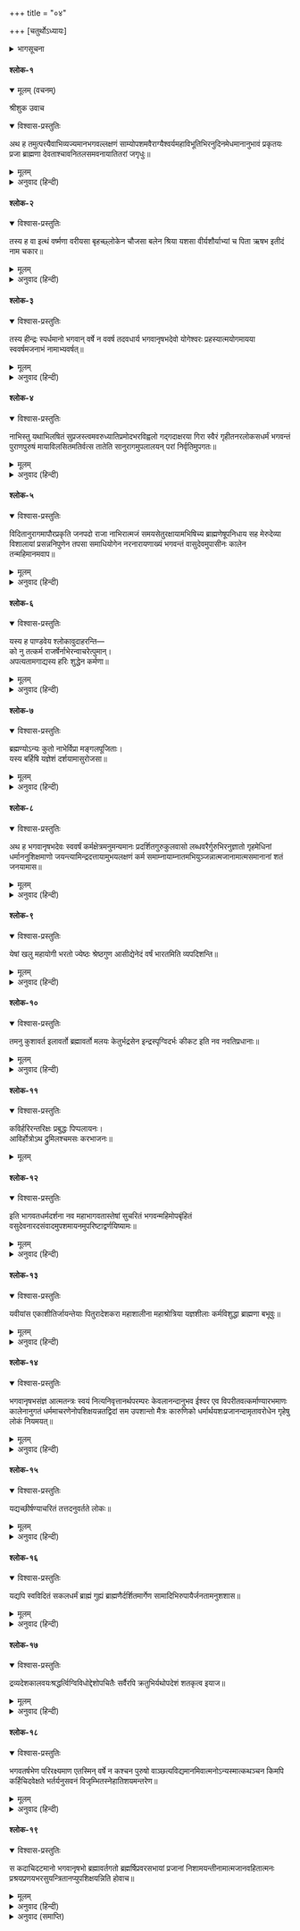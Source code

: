 +++
title = "०४"

+++
[चतुर्थोऽध्यायः]



<details><summary>भागसूचना</summary>

ऋषभदेवजीका राज्यशासन
</details>

#### श्लोक-१


<details open><summary>मूलम् (वचनम्)</summary>

श्रीशुक उवाच
</details>

<details open><summary>विश्वास-प्रस्तुतिः</summary>

अथ ह तमुत्पत्त्यैवाभिव्यज्यमानभगवल्लक्षणं साम्योपशमवैराग्यैश्वर्यमहाविभूतिभिरनुदिनमेधमानानुभावं प्रकृतयः प्रजा ब्राह्मणा देवताश्चावनितलसमवनायातितरां जगृधुः॥
</details>

<details><summary>मूलम्</summary>

अथ ह तमुत्पत्त्यैवाभिव्यज्यमानभगवल्लक्षणं साम्योपशमवैराग्यैश्वर्यमहाविभूतिभिरनुदिनमेधमानानुभावं प्रकृतयः प्रजा ब्राह्मणा देवताश्चावनितलसमवनायातितरां जगृधुः॥
</details>

<details><summary>अनुवाद (हिन्दी)</summary>

श्रीशुकदेवजी कहते हैं—राजन्! नाभिनन्दनके अंग जन्मसे ही भगवान् विष्णुके वज्र-अंकुश आदि चिह्नोंसे युक्त थे; समता, शान्ति, वैराग्य और ऐश्वर्य आदि महाविभूतियोंके कारण उनका प्रभाव दिनोंदिन बढ़ता जाता था। यह देखकर मन्त्री आदि प्रकृतिवर्ग, प्रजा, ब्राह्मण और देवताओंकी यह उत्कट अभिलाषा होने लगी कि ये ही पृथ्वीका शासन करें॥ १॥
</details>

#### श्लोक-२


<details open><summary>विश्वास-प्रस्तुतिः</summary>

तस्य ह वा इत्थं वर्ष्मणा वरीयसा बृहच्छ्लोकेन चौजसा बलेन श्रिया यशसा वीर्यशौर्याभ्यां च पिता ऋषभ इतीदं नाम चकार॥
</details>

<details><summary>मूलम्</summary>

तस्य ह वा इत्थं वर्ष्मणा वरीयसा बृहच्छ्लोकेन चौजसा बलेन श्रिया यशसा वीर्यशौर्याभ्यां च पिता ऋषभ इतीदं नाम चकार॥
</details>

<details><summary>अनुवाद (हिन्दी)</summary>

उनके सुन्दर और सुडौल शरीर, विपुल कीर्ति, तेज, बल, ऐश्वर्य, यश, पराक्रम और शूरवीरता आदि गुणोंके कारण महाराज नाभिने उनका नाम ‘ऋषभ’ (श्रेष्ठ) रखा॥ २॥
</details>

#### श्लोक-३


<details open><summary>विश्वास-प्रस्तुतिः</summary>

तस्य हीन्द्रः स्पर्धमानो भगवान् वर्षे न ववर्ष तदवधार्य भगवानृषभदेवो योगेश्वरः प्रहस्यात्मयोगमायया स्ववर्षमजनाभं नामाभ्यवर्षत्॥
</details>

<details><summary>मूलम्</summary>

तस्य हीन्द्रः स्पर्धमानो भगवान् वर्षे न ववर्ष तदवधार्य भगवानृषभदेवो योगेश्वरः प्रहस्यात्मयोगमायया स्ववर्षमजनाभं नामाभ्यवर्षत्॥
</details>

<details><summary>अनुवाद (हिन्दी)</summary>

एक बार भगवान् इन्द्रने ईर्ष्यावश उनके राज्यमें वर्षा नहीं की। तब योगेश्वर भगवान् ऋषभने इन्द्रकी मूर्खतापर हँसते हुए अपनी योगमायाके प्रभावसे अपने वर्ष अजनाभखण्डमें खूब जल बरसाया॥ ३॥
</details>

#### श्लोक-४


<details open><summary>विश्वास-प्रस्तुतिः</summary>

नाभिस्तु यथाभिलषितं सुप्रजस्त्वमवरुध्यातिप्रमोदभरविह्वलो गद‍्गदाक्षरया गिरा स्वैरं गृहीतनरलोकसधर्मं भगवन्तं पुराणपुरुषं मायाविलसितमतिर्वत्स तातेति सानुरागमुपलालयन् परां निर्वृतिमुपगतः॥
</details>

<details><summary>मूलम्</summary>

नाभिस्तु यथाभिलषितं सुप्रजस्त्वमवरुध्यातिप्रमोदभरविह्वलो गद‍्गदाक्षरया गिरा स्वैरं गृहीतनरलोकसधर्मं भगवन्तं पुराणपुरुषं मायाविलसितमतिर्वत्स तातेति सानुरागमुपलालयन् परां निर्वृतिमुपगतः॥
</details>

<details><summary>अनुवाद (हिन्दी)</summary>

महाराज नाभि अपनी इच्छाके अनुसार श्रेष्ठ पुत्र पाकर अत्यन्त आनन्दमग्न हो गये और अपनी ही इच्छासे मनुष्यशरीर धारण करनेवाले पुराणपुरुष श्रीहरिका सप्रेम लालन करते हुए , उन्हींके लीला-विलाससे मुग्ध होकर ‘वत्स! तात!’ ऐसा गद‍्गद-वाणीसे कहते हुए बड़ा सुख मानने लगे॥ ४॥
</details>

#### श्लोक-५


<details open><summary>विश्वास-प्रस्तुतिः</summary>

विदितानुरागमापौरप्रकृति जनपदो राजा नाभिरात्मजं समयसेतुरक्षायामभिषिच्य ब्राह्मणेषूपनिधाय सह मेरुदेव्या विशालायां प्रसन्ननिपुणेन तपसा समाधियोगेन नरनारायणाख्यं भगवन्तं वासुदेवमुपासीनः कालेन तन्महिमानमवाप॥
</details>

<details><summary>मूलम्</summary>

विदितानुरागमापौरप्रकृति जनपदो राजा नाभिरात्मजं समयसेतुरक्षायामभिषिच्य ब्राह्मणेषूपनिधाय सह मेरुदेव्या विशालायां प्रसन्ननिपुणेन तपसा समाधियोगेन नरनारायणाख्यं भगवन्तं वासुदेवमुपासीनः कालेन तन्महिमानमवाप॥
</details>

<details><summary>अनुवाद (हिन्दी)</summary>

जब उन्होंने देखा कि मन्त्रिमण्डल, नागरिक और राष्ट्रकी जनता ऋषभदेवसे बहुत प्रेम करती है, तो उन्होंने उन्हें धर्ममर्यादाकी रक्षाके लिये राज्याभिषिक्त करके ब्राह्मणोंकी देख-रेखमें छोड़ दिया। आप अपनी पत्नी मेरुदेवीके सहित बदरिकाश्रमको चले गये। वहाँ अहिंसावृत्तिसे, जिससे किसीको उद्वेग न हो ऐसी कौशलपूर्ण तपस्या और समाधियोगके द्वारा भगवान् वासुदेवके नर-नारायणरूपकी आराधना करते हुए समय आनेपर उन्हींके स्वरूपमें लीन हो गये॥ ५॥
</details>

#### श्लोक-६


<details open><summary>विश्वास-प्रस्तुतिः</summary>

यस्य ह पाण्डवेय श्लोकावुदाहरन्ति—  
को नु तत्कर्म राजर्षेर्नाभेरन्वाचरेत्पुमान्।  
अपत्यतामगाद्यस्य हरिः शुद्धेन कर्मणा॥
</details>

<details><summary>मूलम्</summary>

यस्य ह पाण्डवेय श्लोकावुदाहरन्ति—  
को नु तत्कर्म राजर्षेर्नाभेरन्वाचरेत्पुमान्।  
अपत्यतामगाद्यस्य हरिः शुद्धेन कर्मणा॥
</details>

<details><summary>अनुवाद (हिन्दी)</summary>

पाण्डुनन्दन! राजा नाभिके विषयमें यह लोकोक्तिप्रसिद्ध है—  
राजर्षि नाभिके उदार कर्मोंका आचरण दूसरा कौन पुरुष कर सकता है—जिनके शुद्ध कर्मोंसे सन्तुष्ट होकर साक्षात् श्रीहरि उनके पुत्र हो गये थे॥ ६॥
</details>

#### श्लोक-७


<details open><summary>विश्वास-प्रस्तुतिः</summary>

ब्रह्मण्योऽन्यः कुतो नाभेर्विप्रा मङ्गलपूजिताः।  
यस्य बर्हिषि यज्ञेशं दर्शयामासुरोजसा॥
</details>

<details><summary>मूलम्</summary>

ब्रह्मण्योऽन्यः कुतो नाभेर्विप्रा मङ्गलपूजिताः।  
यस्य बर्हिषि यज्ञेशं दर्शयामासुरोजसा॥
</details>

<details><summary>अनुवाद (हिन्दी)</summary>

महाराज नाभिके समान ब्राह्मणभक्त भी कौन हो सकता है—जिनकी दक्षिणादिसे सन्तुष्ट हुए ब्राह्मणोंने अपने मन्त्रबलसे उन्हें यज्ञशालामें साक्षात् श्रीविष्णुभगवान‍्के दर्शन करा दिये॥ ७॥
</details>

#### श्लोक-८


<details open><summary>विश्वास-प्रस्तुतिः</summary>

अथ ह भगवानृषभदेवः स्ववर्षं कर्मक्षेत्रमनुमन्यमानः प्रदर्शितगुरुकुलवासो लब्धवरैर्गुरुभिरनुज्ञातो गृहमेधिनां धर्माननुशिक्षमाणो जयन्त्यामिन्द्रदत्तायामुभयलक्षणं कर्म समाम्नायाम्नातमभियुञ्जन्नात्मजानामात्मसमानानां शतं जनयामास॥
</details>

<details><summary>मूलम्</summary>

अथ ह भगवानृषभदेवः स्ववर्षं कर्मक्षेत्रमनुमन्यमानः प्रदर्शितगुरुकुलवासो लब्धवरैर्गुरुभिरनुज्ञातो गृहमेधिनां धर्माननुशिक्षमाणो जयन्त्यामिन्द्रदत्तायामुभयलक्षणं कर्म समाम्नायाम्नातमभियुञ्जन्नात्मजानामात्मसमानानां शतं जनयामास॥
</details>

<details><summary>अनुवाद (हिन्दी)</summary>

भगवान् ऋषभदेवने अपने देश अजनाभखण्डको कर्मभूमि मानकर लोकसंग्रहके लिये कुछ काल गुरुकुलमें वास किया। गुरुदेवको यथोचित दक्षिणा देकर गृहस्थमें प्रवेश करनेके लिये उनकी आज्ञा ली। फिर लोगोंको गृहस्थधर्मकी शिक्षा देनेके लिये देवराज इन्द्रकी दी हुई उनकी कन्या जयन्तीसे विवाह किया तथा श्रौत-स्मार्त्त दोनों प्रकारके शास्त्रोपदिष्ट कर्मोंका आचरण करते हुए उसके गर्भसे अपने ही समान गुणवाले सौ पुत्र उत्पन्न किये॥ ८॥
</details>

#### श्लोक-९


<details open><summary>विश्वास-प्रस्तुतिः</summary>

येषां खलु महायोगी भरतो ज्येष्ठः श्रेष्ठगुण आसीद्येनेदं वर्षं भारतमिति व्यपदिशन्ति॥
</details>

<details><summary>मूलम्</summary>

येषां खलु महायोगी भरतो ज्येष्ठः श्रेष्ठगुण आसीद्येनेदं वर्षं भारतमिति व्यपदिशन्ति॥
</details>

<details><summary>अनुवाद (हिन्दी)</summary>

उनमें महायोगी भरतजी सबसे बड़े और सबसे अधिक गुणवान् थे। उन्हींके नामसे लोग इस अजनाभखण्डको ‘भारतवर्ष’ कहने लगे॥ ९॥
</details>

#### श्लोक-१०


<details open><summary>विश्वास-प्रस्तुतिः</summary>

तमनु कुशावर्त इलावर्तो ब्रह्मावर्तो मलयः केतुर्भद्रसेन इन्द्रस्पृग्विदर्भः कीकट इति नव नवतिप्रधानाः॥
</details>

<details><summary>मूलम्</summary>

तमनु कुशावर्त इलावर्तो ब्रह्मावर्तो मलयः केतुर्भद्रसेन इन्द्रस्पृग्विदर्भः कीकट इति नव नवतिप्रधानाः॥
</details>

<details><summary>अनुवाद (हिन्दी)</summary>

उनसे छोटे कुशावर्त, इलावर्त, ब्रह्मावर्त, मलय, केतु, भद्रसेन, इन्द्रस्पृक्, विदर्भ और कीकट—ये नौ राजकुमार शेष नब्बे भाइयोंसे बड़े एवं श्रेष्ठ थे॥ १०॥
</details>

#### श्लोक-११


<details open><summary>विश्वास-प्रस्तुतिः</summary>

कविर्हरिरन्तरिक्षः प्रबुद्धः पिप्पलायनः।  
आविर्होत्रोऽथ द्रुमिलश्चमसः करभाजनः॥
</details>

<details><summary>मूलम्</summary>

कविर्हरिरन्तरिक्षः प्रबुद्धः पिप्पलायनः।  
आविर्होत्रोऽथ द्रुमिलश्चमसः करभाजनः॥
</details>

#### श्लोक-१२


<details open><summary>विश्वास-प्रस्तुतिः</summary>

इति भागवतधर्मदर्शना नव महाभागवतास्तेषां सुचरितं भगवन्महिमोपबृंहितं वसुदेवनारदसंवादमुपशमायनमुपरिष्टाद्वर्णयिष्यामः॥
</details>

<details><summary>मूलम्</summary>

इति भागवतधर्मदर्शना नव महाभागवतास्तेषां सुचरितं भगवन्महिमोपबृंहितं वसुदेवनारदसंवादमुपशमायनमुपरिष्टाद्वर्णयिष्यामः॥
</details>

<details><summary>अनुवाद (हिन्दी)</summary>

उनसे छोटे कवि, हरि, अन्तरिक्ष, प्रबुद्ध, पिप्पलायन, आविर्होत्र, द्रुमिल, चमस और करभाजन—ये नौ राजकुमार भागवतधर्मका प्रचार करनेवाले बड़े भगवद‍्भक्त थे। भगवान‍्की महिमासे महिमान्वित और परम शान्तिसे पूर्ण इनका पवित्र चरित हम नारद-वसुदेव संवादके प्रसंगसे आगे(एकादश स्कन्धमें) कहेंगे॥ ११-१२॥
</details>

#### श्लोक-१३


<details open><summary>विश्वास-प्रस्तुतिः</summary>

यवीयांस एकाशीतिर्जायन्तेयाः पितुरादेशकरा महाशालीना महाश्रोत्रिया यज्ञशीलाः कर्मविशुद्धा ब्राह्मणा बभूवुः॥
</details>

<details><summary>मूलम्</summary>

यवीयांस एकाशीतिर्जायन्तेयाः पितुरादेशकरा महाशालीना महाश्रोत्रिया यज्ञशीलाः कर्मविशुद्धा ब्राह्मणा बभूवुः॥
</details>

<details><summary>अनुवाद (हिन्दी)</summary>

इनसे छोटे जयन्तीके इक्यासी पुत्र पिताकी आज्ञाका पालन करनेवाले, अति विनीत, महान् वेदज्ञ और निरन्तर यज्ञ करनेवाले थे। वे पुण्यकर्मोंका अनुष्ठान करनेसे शुद्ध होकर ब्राह्मण हो गये थे॥ १३॥
</details>

#### श्लोक-१४


<details open><summary>विश्वास-प्रस्तुतिः</summary>

भगवानृषभसंज्ञ आत्मतन्त्रः स्वयं नित्यनिवृत्तानर्थपरम्परः केवलानन्दानुभव ईश्वर एव विपरीतवत्कर्माण्यारभमाणः कालेनानुगतं धर्ममाचरणेनोपशिक्षयन्नतद्विदां सम उपशान्तो मैत्रः कारुणिको धर्मार्थयशःप्रजानन्दामृतावरोधेन गृहेषु लोकं नियमयत्॥
</details>

<details><summary>मूलम्</summary>

भगवानृषभसंज्ञ आत्मतन्त्रः स्वयं नित्यनिवृत्तानर्थपरम्परः केवलानन्दानुभव ईश्वर एव विपरीतवत्कर्माण्यारभमाणः कालेनानुगतं धर्ममाचरणेनोपशिक्षयन्नतद्विदां सम उपशान्तो मैत्रः कारुणिको धर्मार्थयशःप्रजानन्दामृतावरोधेन गृहेषु लोकं नियमयत्॥
</details>

<details><summary>अनुवाद (हिन्दी)</summary>

भगवान् ऋषभदेव, यद्यपि परम स्वतन्त्र होनेके कारण स्वयं सर्वदा ही सब प्रकारकी अनर्थपरम्परासे रहित, केवल आनन्दानुभवस्वरूप और साक्षात् ईश्वर ही थे, तो भी अज्ञानियोंके समान कर्म करते हुए उन्होंने कालके अनुसार प्राप्त धर्मका आचरण करके उसका तत्त्व न जाननेवाले लोगोंको उसकी शिक्षा दी। साथ ही सम, शान्त, सुहृद् और कारुणिक रहकर धर्म, अर्थ, यश, सन्तान, भोग-सुख और मोक्षका संग्रह करते हुए गृहस्थाश्रममें लोगोंको नियमित किया॥ १४॥
</details>

#### श्लोक-१५


<details open><summary>विश्वास-प्रस्तुतिः</summary>

यद्यच्छीर्षण्याचरितं तत्तदनुवर्तते लोकः॥
</details>

<details><summary>मूलम्</summary>

यद्यच्छीर्षण्याचरितं तत्तदनुवर्तते लोकः॥
</details>

<details><summary>अनुवाद (हिन्दी)</summary>

महापुरुष जैसा-जैसा आचरण करते हैं, दूसरे लोग उसीका अनुकरण करने लगते हैं॥ १५॥
</details>

#### श्लोक-१६


<details open><summary>विश्वास-प्रस्तुतिः</summary>

यद्यपि स्वविदितं सकलधर्मं ब्राह्मं गुह्यं ब्राह्मणैर्दर्शितमार्गेण सामादिभिरुपायैर्जनतामनुशशास॥
</details>

<details><summary>मूलम्</summary>

यद्यपि स्वविदितं सकलधर्मं ब्राह्मं गुह्यं ब्राह्मणैर्दर्शितमार्गेण सामादिभिरुपायैर्जनतामनुशशास॥
</details>

<details><summary>अनुवाद (हिन्दी)</summary>

यद्यपि वे सभी धर्मोंके साररूप वेदके गूढ रहस्यको जानते थे, तो भी ब्राह्मणोंकी बतलायी हुई विधिसे साम-दानादि नीतिके अनुसार ही जनताका पालन करते थे॥ १६॥
</details>

#### श्लोक-१७


<details open><summary>विश्वास-प्रस्तुतिः</summary>

द्रव्यदेशकालवयःश्रद्धर्त्विग्विविधोद्देशोपचितैः सर्वैरपि क्रतुभिर्यथोपदेशं शतकृत्व इयाज॥
</details>

<details><summary>मूलम्</summary>

द्रव्यदेशकालवयःश्रद्धर्त्विग्विविधोद्देशोपचितैः सर्वैरपि क्रतुभिर्यथोपदेशं शतकृत्व इयाज॥
</details>

<details><summary>अनुवाद (हिन्दी)</summary>

उन्होंने शास्त्र और ब्राह्मणोंके उपदेशानुसार भिन्न-भिन्न देवताओंके उद्देश्यसे द्रव्य, देश, काल, आयु, श्रद्धा और ऋत्विज् आदिसे सुसम्पन्न सभी प्रकारके सौ-सौ यज्ञ किये॥ १७॥
</details>

#### श्लोक-१८


<details open><summary>विश्वास-प्रस्तुतिः</summary>

भगवतर्षभेण परिरक्ष्यमाण एतस्मिन् वर्षे न कश्चन पुरुषो वाञ्छत्यविद्यमानमिवात्मनोऽन्यस्मात्कथञ्चन किमपि कर्हिचिदवेक्षते भर्तर्यनुसवनं विजृम्भितस्नेहातिशयमन्तरेण॥
</details>

<details><summary>मूलम्</summary>

भगवतर्षभेण परिरक्ष्यमाण एतस्मिन् वर्षे न कश्चन पुरुषो वाञ्छत्यविद्यमानमिवात्मनोऽन्यस्मात्कथञ्चन किमपि कर्हिचिदवेक्षते भर्तर्यनुसवनं विजृम्भितस्नेहातिशयमन्तरेण॥
</details>

<details><summary>अनुवाद (हिन्दी)</summary>

भगवान् ऋषभदेवके शासनकालमें इस देशका कोई भी पुरुष अपने लिये किसीसे भी अपने प्रभुके प्रति दिन-दिन बढ़नेवाले अनुरागके सिवा और किसी वस्तुकी कभी इच्छा नहीं करता था। यही नहीं, आकाशकुसुमादि अविद्यमान वस्तुकी भाँति कोई किसीकी वस्तुकी ओर दृष्टिपात भी नहीं करता था॥ १८॥
</details>

#### श्लोक-१९


<details open><summary>विश्वास-प्रस्तुतिः</summary>

स कदाचिदटमानो भगवानृषभो ब्रह्मावर्तगतो ब्रह्मर्षिप्रवरसभायां प्रजानां निशामयन्तीनामात्मजानवहितात्मनः प्रश्रयप्रणयभरसुयन्त्रितानप्युपशिक्षयन्निति होवाच॥
</details>

<details><summary>मूलम्</summary>

स कदाचिदटमानो भगवानृषभो ब्रह्मावर्तगतो ब्रह्मर्षिप्रवरसभायां प्रजानां निशामयन्तीनामात्मजानवहितात्मनः प्रश्रयप्रणयभरसुयन्त्रितानप्युपशिक्षयन्निति होवाच॥
</details>

<details><summary>अनुवाद (हिन्दी)</summary>

एक बार भगवान् ऋषभदेव घूमते-घूमते ब्रह्मावर्त देशमें पहुँचे। वहाँ बड़े-बड़े ब्रह्मर्षियोंकी सभामें उन्होंने प्रजाके सामने ही अपने समाहितचित्त तथा विनय और प्रेमके भारसे सुसंयत पुत्रोंको शिक्षा देनेके लिये इस प्रकार कहा॥ १९॥
</details>

<details><summary>अनुवाद (समाप्ति)</summary>

इति श्रीमद‍्भागवते महापुराणे पारमहंस्यां संहितायां पञ्चमस्कन्धे चतुर्थोऽध्यायः॥ ४॥
</details>

